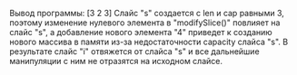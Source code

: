 Вывод программы:
[3 2 3]
Cлайс "s" создается с len и cap равными 3, поэтому изменение нулевого элемента в "modifySlice()" повлияет на слайс "s", а добавление нового элемента "4" приведет к созданию нового массива в памяти из-за недостаточности capacity cлайса "s". В результате слайс "i" отвяжется от слайса "s" и все дальнейшие манипуляции с ним не отразятся на исходном слайсе.